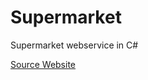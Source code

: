 # Supermarket
Supermarket webservice in C#

<a href="https://www.freecodecamp.org/news/an-awesome-guide-on-how-to-build-restful-apis-with-asp-net-core-87b818123e28/"> Source Website</a>
